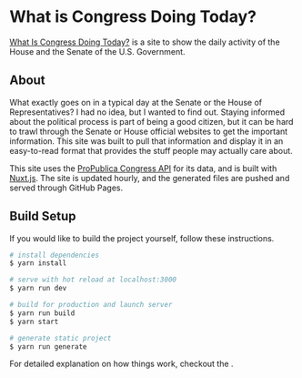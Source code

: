 # What is Congress Doing Today?

[What Is Congress Doing Today?](http://whatiscongressdoing.today) is a site to show the daily activity of the House and the Senate of the U.S. Government.

## About

What exactly goes on in a typical day at the Senate or the House of Representatives? I had no idea, but I wanted to find out. Staying informed about the political process is part of being a good citizen, but it can be hard to trawl through the Senate or House official websites to get the important information. This site was built to pull that information and display it in an easy-to-read format that provides the stuff people may actually care about.

This site uses the [ProPublica Congress API](https://projects.propublica.org/api-docs/congress-api/) for its data, and is built with [Nuxt.js](https://github.com/nuxt/nuxt.js). The site is updated hourly, and the generated files are pushed and served through GitHub Pages.

## Build Setup

If you would like to build the project yourself, follow these instructions.

``` bash
# install dependencies
$ yarn install

# serve with hot reload at localhost:3000
$ yarn run dev

# build for production and launch server
$ yarn run build
$ yarn start

# generate static project
$ yarn run generate
```

For detailed explanation on how things work, checkout the .
